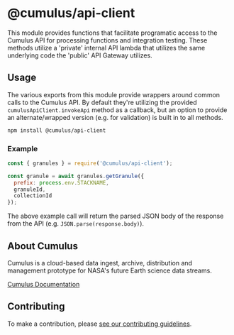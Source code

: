 # @cumulus/api-client

This module provides functions that facilitate programatic access to the Cumulus API for processing functions and integration testing.   These methods utilize a 'private' internal API lambda that utilizes the same underlying code the 'public' API Gateway utilizes.

## Usage

The various exports from this module provide wrappers around common calls to the Cumulus API.  By default they're utilizing the provided `cumulusApiClient.invokeApi` method as a callback, but an option to provide an alternate/wrapped version (e.g. for validation) is built in to all methods.

```bash
npm install @cumulus/api-client
```

### Example

```javascript
const { granules } = require('@cumulus/api-client');

const granule = await granules.getGranule({
  prefix: process.env.STACKNAME,
  granuleId,
  collectionId
});
```

The above example call will return the parsed JSON body of the response from the API (e.g. `JSON.parse(response.body)`).

## About Cumulus

Cumulus is a cloud-based data ingest, archive, distribution and management prototype for NASA's future Earth science data streams.

[Cumulus Documentation](https://nasa.github.io/cumulus)

## Contributing

To make a contribution, please [see our contributing guidelines](https://github.com/nasa/cumulus/blob/master/CONTRIBUTING.md).
